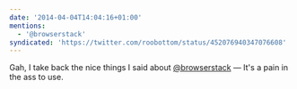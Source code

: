 ```yaml
---
date: '2014-04-04T14:04:16+01:00'
mentions:
  - '@browserstack'
syndicated: 'https://twitter.com/roobottom/status/452076940347076608'
---
```

Gah, I take back the nice things I said about [@browserstack](https://twitter.com/@browserstack) — It's a pain in the ass to use.
